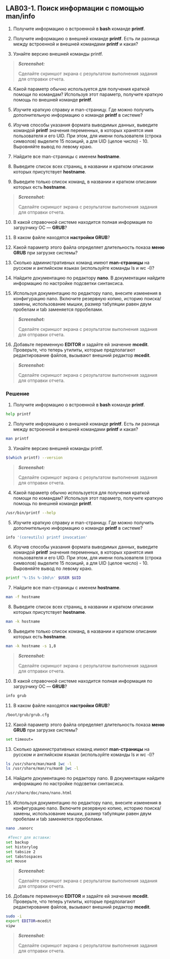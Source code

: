 ## LAB03-1. Поиск информации с помощью man/info

1. Получите информацию о встроенной в **bash** команде **printf**.

2. Получите информацию о внешней команде **printf**. Есть ли разница между встроенной и внешней командами **printf** и какая?

3. Узнайте версию внешней команды printf.

>***Screenshot:***
>
>Cделайте скриншот экрана c результатом выполнения задания для отправки отчета.

4. Какой параметр обычно используется для получения краткой помощи по командам? Используя этот параметр, получите краткую помощь по внешней команде **printf**.

5. Изучите краткую справку и man-страницу. Где можно получить дополнительную информацию о команде **printf** в системе?

6. Изучив способы указания формата выводимых данных, выведите командой **printf** значения переменных, в которых хранятся имя пользователя и его UID. При этом, для имени пользователя (строка символов) выделите 15 позиций, а для UID (целое число) - 10. Выровняйте вывод по левому краю. 

7. Найдите все man-страницы с именем **hostname**.

8. Выведите список всех страниц, в названии и кратком описании которых присутствует **hostname**.

9. Выведите только список команд, в названии и кратком описании которых есть **hostname**.

>***Screenshot:***
>
>Cделайте скриншот экрана c результатом выполнения задания для отправки отчета.

10.  В какой справочной системе находится полная информация по загрузчику ОС — **GRUB**?

11. В каком файле находятся **настройки GRUB**?

12. Какой параметр этого файла определяет длительность показа **меню GRUB** при загрузке системы?

13. Сколько административных команд имеют **man-страницы** на русском и английском языках (используйте команды ls и wc -l)?

14. Найдите документацию по редактору **nano**. В документации найдите информацию по настройке подсветки синтаксиса.

15. Используя документацию по редактору nano, внесите изменения в конфигурацию nano. Включите резервную копию, историю поиска/замены, использование мышки, размер табуляции равен двум пробелам и tab заменяется прробелами.

>***Screenshot:***
>
>Cделайте скриншот экрана c результатом выполнения задания для отправки отчета.

16. Добавьте переменную **EDITOR** и задайте ей значение **mcedit**. Проверьте, что теперь утилиты, которые предполагают редактирование файлов, вызывают внешний редактор **mcedit**.

>***Screenshot:***
>
>Cделайте скриншот экрана c результатом выполнения задания для отправки отчета.

### Решение

1. Получите информацию о встроенной в **bash** команде **printf**.

```bash
help printf
```

2. Получите информацию о внешней команде **printf**. Есть ли разница между встроенной и внешней командами **printf** и какая?

```bash
man printf
```

3. Узнайте версию внешней команды printf.

```bash
$(which printf) --version
```

>***Screenshot:***
>
>Cделайте скриншот экрана c результатом выполнения задания для отправки отчета.

4. Какой параметр обычно используется для получения краткой помощи по командам? Используя этот параметр, получите краткую помощь по внешней команде **printf**.

```bash
/usr/bin/printf --help
```

5. Изучите краткую справку и man-страницу. Где можно получить дополнительную информацию о команде **printf** в системе?

```bash
info '(coreutils) printf invocation'
```

6. Изучив способы указания формата выводимых данных, выведите командой **printf** значения переменных, в которых хранятся имя пользователя и его UID. При этом, для имени пользователя (строка символов) выделите 15 позиций, а для UID (целое число) - 10. Выровняйте вывод по левому краю. 

```bash
printf '%-15s %-10d\n' $USER $UID
```

7. Найдите все man-страницы с именем **hostname**.

```bash
man -f hostname
```

8. Выведите список всех страниц, в названии и кратком описании которых присутствует **hostname**.

```bash
man -k hostname
```

9. Выведите только список команд, в названии и кратком описании которых есть **hostname**.

```bash
man -k hostname -s 1,8
```

>***Screenshot:***
>
>Cделайте скриншот экрана c результатом выполнения задания для отправки отчета.

10.  В какой справочной системе находится полная информация по загрузчику ОС — **GRUB**?

```bash
info grub
```

11. В каком файле находятся **настройки GRUB**?

```bash
/boot/grub/grub.cfg
```

12. Какой параметр этого файла определяет длительность показа **меню GRUB** при загрузке системы?

```bash
set timeout=
```

13. Сколько административных команд имеют **man-страницы** на русском и английском языках (используйте команды ls и wc -l)?

```bash
ls /usr/share/man/man8 |wc -l
ls /usr/share/man/ru/man8 |wc -l
```

14. Найдите документацию по редактору nano. В документации найдите информацию по настройке подсветки синтаксиса.

```bash
/usr/share/doc/nano/nano.html
```

15. Используя документацию по редактору nano, внесите изменения в конфигурацию nano. Включите резервную копию, историю поиска/замены, использование мышки, размер табуляции равен двум пробелам и tab заменяется прробелами.

```bash
nano .nanorc
```

```bash
 #Текст для вставки:
set backup
set historylog
set tabsize 2
set tabstospaces
set mouse
```

>***Screenshot:***
>
>Cделайте скриншот экрана c результатом выполнения задания для отправки отчета.

16. Добавьте переменную **EDITOR** и задайте ей значение **mcedit**. Проверьте, что теперь утилиты, которые предполагают редактирование файлов, вызывают внешний редактор **mcedit**.

```bash
sudo -i
export EDITOR=mcedit
vipw
```  

>***Screenshot:***
>
>Cделайте скриншот экрана c результатом выполнения задания для отправки отчета.
